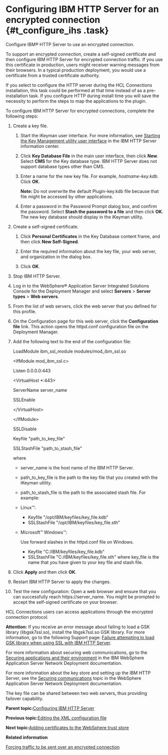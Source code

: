 # Configuring IBM HTTP Server for an encrypted connection {#t_configure_ihs .task}

Configure IBM® HTTP Server to use an encrypted connection.

To support an encrypted connection, create a self-signed certificate and then configure IBM HTTP Server for encrypted connection traffic. If you use this certificate in production, users might receiver warning messages from their browsers. In a typical production deployment, you would use a certificate from a trusted certificate authority.

If you select to configure the HTTP server during the HCL Connections installation, this task could be performed at that time instead of as a pre-installation task. If you configure HTTP during install time you will save the necessity to perform the steps to map the applications to the plugin.

To configure IBM HTTP Server for encrypted connections, complete the following steps:

1.  Create a key file.

    1.  Start the iKeyman user interface. For more information, see [Starting the Key Management utility user interface](https://www.ibm.com/docs/was-nd/8.5.5?topic=SSAW57_8.5.5/com.ibm.websphere.ihs.doc/ihs/tihs_keymangui.html) in the IBM HTTP Server information center.

    2.  Click **Key Database File** in the main user interface, then click **New**. Select **CMS** for the Key database type. IBM HTTP Server does not support database types other than CMS.

    3.  Enter a name for the new key file. For example, *hostname-key.kdb*. Click **OK**.

        **Note:** Do not overwrite the default Plugin-key.kdb file because that file might be accessed by other applications.

    4.  Enter a password in the Password Prompt dialog box, and confirm the password. Select **Stash the password to a file** and then click **OK**. The new key database should display in the iKeyman utility.

2.  Create a self-signed certificate.

    1.  Click **Personal Certificates** in the Key Database content frame, and then click **New Self-Signed**.

    2.  Enter the required information about the key file, your web server, and organization in the dialog box.

    3.  Click **OK**.

3.  Stop IBM HTTP Server.

4.  Log in to the WebSphere® Application Server Integrated Solutions Console for the Deployment Manager and select **Servers** \> **Server types** \> **Web servers**.

5.  From the list of web servers, click the web server that you defined for this profile.

6.  On the Configuration page for this web server, click the **Configuration file** link. This action opens the httpd.conf configuration file on the Deployment Manager.

7.  Add the following text to the end of the configuration file:

    LoadModule ibm\_ssl\_module modules/mod\_ibm\_ssl.so

    <IfModule mod\_ibm\_ssl.c\>

    Listen 0.0.0.0:443

    <VirtualHost \*:443\>

    ServerName server\_name

    SSLEnable

    </VirtualHost\>

    </IfModule\>

    SSLDisable

    Keyfile "path\_to\_key\_file"

    SSLStashFile "path\_to\_stash\_file"

    where

    -   server\_name is the host name of the IBM HTTP Server.
    -   path\_to\_key\_file is the path to the key file that you created with the iKeyman utility.
    -   path\_to\_stash\_file is the path to the associated stash file.
    For example:

    -   Linux™:
        -   Keyfile "/opt/IBM/keyfiles/key\_file.kdb"
        -   SSLStashFile "/opt/IBM/keyfiles/key\_file.sth"
    -   Microsoft™ Windows™:

        Use forward slashes in the httpd.conf file on Windows.

        -   Keyfile "C:/IBM/keyfiles/key\_file.kdb"
        -   SSLStashFile "C:/IBM/keyfiles/key\_file.sth"
    where key\_file is the name that you have given to your key file and stash file.

8.  Click **Apply** and then click **OK**.

9.  Restart IBM HTTP Server to apply the changes.

10. Test the new configuration: Open a web browser and ensure that you can successfully reach https://server\_name. You might be prompted to accept the self-signed certificate on your browser.


HCL Connections users can access applications through the encrypted connection protocol.

**Attention:** If you receive an error message about failing to load a GSK library \(libgsk7ssl.so\), install the libgsk7ssl.so GSK library. For more information, go to the following Support page: [Failure attempting to load GSK library when using SSL with IBM HTTP Server](https://www-304.ibm.com/support/docview.wss?uid=swg21451021).

For more information about securing web communications, go to the [Securing applications and their environment](https://www.ibm.com/docs/was-nd/8.5.5?topic=855-securing-applications-their-environment) in the IBM WebSphere Application Server Network Deployment documentation.

For more information about the key store and setting up the IBM HTTP Server, see the [Securing communications](https://www.ibm.com/docs/was-nd/8.5.5?topic=security-securing-communications) topic in the WebSphere Application Server Network Deployment documentation.

The key file can be shared between two web servers, thus providing failover capability.

**Parent topic:**[Configuring IBM HTTP Server](../install/c_add_ihs_over.md)

**Previous topic:**[Editing the XML configuration file](../install/t_editing_xml_config_file.md)

**Next topic:**[Adding certificates to the WebSphere trust store](../install/t_exchange_keys_network.md)

**Related information**  


[Forcing traffic to be sent over an encrypted connection](../secure/t_admin_common_forcing_ssl.md)

